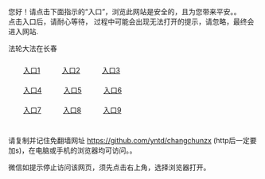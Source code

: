 您好！请点击下面指示的“入口”，浏览此网站是安全的，且为您带来平安。。 <br/>
点击入口后，请耐心等待， 过程中可能会出现无法打开的提示，请忽略，最终会进入网站. </br>

法轮大法在长春<br/>
<div style="padding:10px"><a style="margin:20px" target="_blank" href="https://d3qirbe3efyq2j.cloudfront.net/2Qpsp?qbkmjnyn" id="ccLink1" rel="nofollow">入口1</a> <a target="_blank" style="margin:20px" href="https://d2zg9ecfmfi5w3.cloudfront.net/2Qpsp?fxvpzwk" id="ccLink2" rel="nofollow">入口2</a> <a style="margin:20px" target="_blank" href="https://d1i77oeuy732uz.cloudfront.net/2Qpsp?whzgisk" id="ccLink3" rel="nofollow">入口3</a></div>

<div style="padding:10px" ><a style="margin:20px" target="_blank" href="https://d3qirbe3efyq2j.cloudfront.net/2Qpsp?qbkmjnyn" id="ccLink4" rel="nofollow">入口4</a> <a style="margin:20px" href="https://d2zg9ecfmfi5w3.cloudfront.net/2Qpsp?fxvpzwk" target="_blank" id="ccLink5" rel="nofollow">入口5</a> <a style="margin:20px" href="https://d1i77oeuy732uz.cloudfront.net/2Qpsp?whzgisk" target="_blank" id="ccLink6" rel="nofollow">入口6</a></div>

<div style="padding:10px"><a style="margin:20px" target="_blank" href="https://d3qirbe3efyq2j.cloudfront.net/2Qpsp?qbkmjnyn" id="ccLink7" rel="nofollow">入口7</a> <a style="margin:20px" href="https://d2zg9ecfmfi5w3.cloudfront.net/2Qpsp?fxvpzwk" target="_blank" id="ccLink8" rel="nofollow">入口8</a> <a style="margin:20px" target="_blank" href="https://d1i77oeuy732uz.cloudfront.net/2Qpsp?whzgisk" id="ccLink9" rel="nofollow">入口9</a></div>

<br/>



请复制并记住免翻墙网址 https://github.com/yntd/changchunzx (http后一定要加s)，在电脑或手机的浏览器均可访问。。<br/>

微信如提示停止访问该网页，须先点击右上角，选择浏览器打开。
